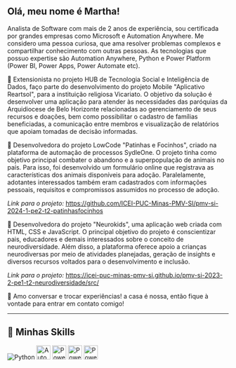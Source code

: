 ## Olá, meu nome é Martha!

Analista de Software com mais de 2 anos de experiência, sou certificada por grandes empresas como Microsoft e Automation Anywhere. Me considero uma pessoa curiosa, que ama resolver problemas complexos e compartilhar conhecimento com outras pessoas. As tecnologias que possuo expertise são Automation Anywhere, Python e Power Platform (Power BI, Power Apps, Power Automate etc).

🔭 Extensionista no projeto HUB de Tecnologia Social e Inteligência de Dados, faço parte do desenvolvimento do projeto Mobile "Aplicativo Reartsol", para a instituição religiosa Vicariato. O objetivo da solução é desenvolver uma aplicação para atender às necessidades das paróquias da Arquidiocese de Belo Horizonte relacionadas ao gerenciamento de seus recursos e doações, bem como possibilitar o cadastro de famílias beneficiadas, a comunicação entre membros e visualização de relatórios que apoiam tomadas de decisão informadas.

🔭 Desenvolvedora do projeto LowCode "Patinhas e Focinhos", criado na plataforma de automação de processos SydleOne. O projeto tinha como objetivo principal combater o abandono e a superpopulação de animais no país. Para isso, foi desenvolvido um formulário online que registrava as características dos animais disponíveis para adoção. Paralelamente, adotantes interessados também eram cadastrados com informações pessoais, requisitos e compromissos assumidos no processo de adoção. 

*Link para o projeto:* https://github.com/ICEI-PUC-Minas-PMV-SI/pmv-si-2024-1-pe2-t2-patinhasfocinhos

🔭 Desenvolvedora do projeto "Neurokids", uma aplicação web criada com HTML, CSS e JavaScript. O principal objetivo do projeto é conscientizar pais, educadores e demais interessados sobre o conceito de neurodiversidade. Além disso, a plataforma oferece apoio a crianças neurodiversas por meio de atividades planejadas, geração de insights e diversos recursos voltados para o desenvolvimento e inclusão.

*Link para o projeto:* https://icei-puc-minas-pmv-si.github.io/pmv-si-2023-2-pe1-t2-neurodiversidade/src/

💬 Amo conversar e trocar experiências! a casa é nossa, então fique à vontade para entrar em contato comigo!

---

## 🚀 Minhas Skills

<img src="https://www.google.com/url?sa=i&url=https%3A%2F%2Ficons8.com.br%2Ficons%2Fset%2Fpython&psig=AOvVaw23lQFnaSvOG88hGHyLVcMU&ust=1736520855355000&source=images&cd=vfe&opi=89978449&ved=0CBEQjRxqFwoTCPjk0rfy6IoDFQAAAAAdAAAAABAE" alt="Python"/>
<img height="32" src="https://www.google.com/url?sa=i&url=https%3A%2F%2Fwww.automationanywhere.com%2Fbr%2Flegal%2Ftrademark&psig=AOvVaw1JUfATQ79xhtbtU2oUiKHN&ust=1736520908420000&source=images&cd=vfe&opi=89978449&ved=0CBQQjRxqFwoTCODxo9Ty6IoDFQAAAAAdAAAAABAE" alt="Automation Anywhere"/>
<img height="32" src="https://www.google.com/url?sa=i&url=https%3A%2F%2Foneflow.com%2Fintegrations%2Fmicrosoft-power-automate%2F&psig=AOvVaw3K6PXzmJfWwO6v1IO2eA5C&ust=1736520981871000&source=images&cd=vfe&opi=89978449&ved=0CBQQjRxqFwoTCKiOhvTy6IoDFQAAAAAdAAAAABAJ" alt="Power Automate"/>
<img height="32" src="https://www.google.com/url?sa=i&url=https%3A%2F%2Fpt.m.wikipedia.org%2Fwiki%2FFicheiro%3ANew_Power_BI_Logo.svg&psig=AOvVaw2TWX-Ym0SgGcHan9z4AOY3&ust=1736521053385000&source=images&cd=vfe&opi=89978449&ved=0CBQQjRxqFwoTCKj4wZrz6IoDFQAAAAAdAAAAABAJ" alt="Power BI"/>
<img height="32" src="https://www.google.com/url?sa=i&url=https%3A%2F%2Fapps.microsoft.com%2Fdetail%2F9mvc8p1q3b29%3Fhl%3Dpt-BR%26gl%3DBR&psig=AOvVaw1CM4CZR8v3_uRQEnHWSex6&ust=1736521086714000&source=images&cd=vfe&opi=89978449&ved=0CBQQjRxqFwoTCIDX5Kbz6IoDFQAAAAAdAAAAABAQ" alt="Power Apps"/>
  

